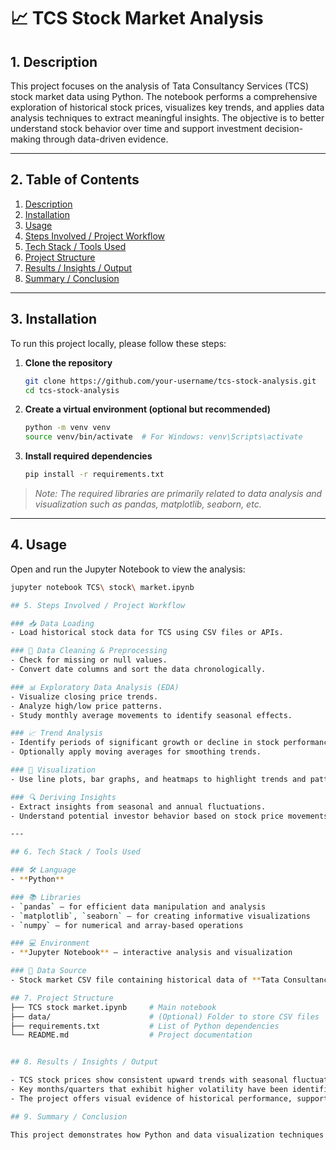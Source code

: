 # 📈 TCS Stock Market Analysis

## 1. Description

This project focuses on the analysis of Tata Consultancy Services (TCS) stock market data using Python. The notebook performs a comprehensive exploration of historical stock prices, visualizes key trends, and applies data analysis techniques to extract meaningful insights. The objective is to better understand stock behavior over time and support investment decision-making through data-driven evidence.

---

## 2. Table of Contents

1. [Description](#1-description)  
2. [Installation](#3-installation)  
3. [Usage](#4-usage)  
4. [Steps Involved / Project Workflow](#5-steps-involved--project-workflow)  
5. [Tech Stack / Tools Used](#6-tech-stack--tools-used)  
6. [Project Structure](#7-project-structure)  
7. [Results / Insights / Output](#8-results--insights--output)  
8. [Summary / Conclusion](#9-summary--conclusion)

---

## 3. Installation

To run this project locally, please follow these steps:

1. **Clone the repository**  
    ```bash
    git clone https://github.com/your-username/tcs-stock-analysis.git
    cd tcs-stock-analysis
    ```

2. **Create a virtual environment (optional but recommended)**  
    ```bash
    python -m venv venv
    source venv/bin/activate  # For Windows: venv\Scripts\activate
    ```

3. **Install required dependencies**  
    ```bash
    pip install -r requirements.txt
    ```

> *Note: The required libraries are primarily related to data analysis and visualization such as pandas, matplotlib, seaborn, etc.*

---

## 4. Usage

Open and run the Jupyter Notebook to view the analysis:

```bash
jupyter notebook TCS\ stock\ market.ipynb

## 5. Steps Involved / Project Workflow

### 📥 Data Loading
- Load historical stock data for TCS using CSV files or APIs.

### 🧹 Data Cleaning & Preprocessing
- Check for missing or null values.
- Convert date columns and sort the data chronologically.

### 📊 Exploratory Data Analysis (EDA)
- Visualize closing price trends.
- Analyze high/low price patterns.
- Study monthly average movements to identify seasonal effects.

### 📈 Trend Analysis
- Identify periods of significant growth or decline in stock performance.
- Optionally apply moving averages for smoothing trends.

### 📌 Visualization
- Use line plots, bar graphs, and heatmaps to highlight trends and patterns.

### 🔍 Deriving Insights
- Extract insights from seasonal and annual fluctuations.
- Understand potential investor behavior based on stock price movements.

---

## 6. Tech Stack / Tools Used

### 🛠️ Language
- **Python**

### 📚 Libraries
- `pandas` — for efficient data manipulation and analysis  
- `matplotlib`, `seaborn` — for creating informative visualizations  
- `numpy` — for numerical and array-based operations

### 💻 Environment
- **Jupyter Notebook** — interactive analysis and visualization

### 📂 Data Source
- Stock market CSV file containing historical data of **Tata Consultancy Services (TCS)**

## 7. Project Structure
├── TCS stock market.ipynb     # Main notebook
├── data/                      # (Optional) Folder to store CSV files
├── requirements.txt           # List of Python dependencies
└── README.md                  # Project documentation


## 8. Results / Insights / Output

- TCS stock prices show consistent upward trends with seasonal fluctuations.
- Key months/quarters that exhibit higher volatility have been identified.
- The project offers visual evidence of historical performance, supporting further predictive modeling if required.

## 9. Summary / Conclusion

This project demonstrates how Python and data visualization techniques can be effectively used to analyze stock market data. It serves as a starting point for more advanced financial analytics or machine learning applications, and helps users become familiar with the real-world behavior of equity markets through historical data analysis.

